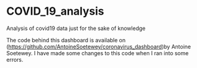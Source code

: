 # COVID_19_analysis
Analysis of covid19 data just for the sake of knowledge 

The code behind this dashboard is available on (https://github.com/AntoineSoetewey/coronavirus_dashboard)by Antoine Soetewey. I have made some changes to this code when I ran into some errors.
